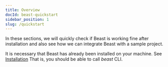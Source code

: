 ```yaml
---
title: Overview
docId: beast-quickstart
sidebar_position: 1
slug: /quickstart
---
```


In these sections, we will quickly check if Beast is working fine after installation and also see how we can integrate Beast with a sample project.

It is necessary that Beast has already been installed on your machine. See [Installation](../mainDocs/installation.md) That is, you should be able to call *beast* CLI. 